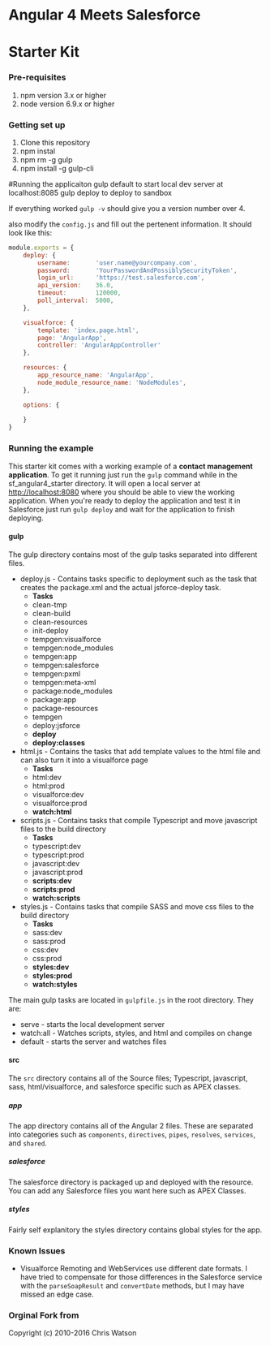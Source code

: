 # Angular 4 Meets Salesforce
# Starter Kit 


### Pre-requisites
1. npm version 3.x or higher
2. node version 6.9.x or higher 

### Getting set up

1. Clone this repository 
2. npm instal 
3. npm rm -g gulp
4. npm install -g gulp-cli


#Running the applicaiton 
gulp default to start local dev server at localhost:8085
gulp deploy to deploy to sandbox 

If everything worked `gulp -v` should give you a version number over 4.

also modify the `config.js` and fill out the pertenent information. It should look like this:

```javascript
module.exports = {
    deploy: {
        username:       'user.name@yourcompany.com',
        password:       'YourPasswordAndPossiblySecurityToken',
        login_url:      'https://test.salesforce.com',
        api_version:    36.0,
        timeout:        120000,
        poll_interval:  5000,
    },

    visualforce: {
        template: 'index.page.html',
        page: 'AngularApp',
        controller: 'AngularAppController'
    },

    resources: {
        app_resource_name: 'AngularApp',
        node_module_resource_name: 'NodeModules',
    },

    options: {
        
    }
}
```

### Running the example

This starter kit comes with a working example of a **contact management application**. To get it running just run the `gulp` command while in the sf_angular4_starter directory. It will open a local server at [http://localhost:8080](http://localhost:8080) where you should be able to view the working application. When you're ready to deploy the application and test it in Salesforce just run `gulp deploy` and wait for the application to finish deploying.

#### gulp

The gulp directory contains most of the gulp tasks separated into different files.

+ deploy.js - Contains tasks specific to deployment such as the task that creates the package.xml and the actual jsforce-deploy task.
    - **Tasks**
    - clean-tmp
    - clean-build
    - clean-resources
    - init-deploy
    - tempgen:visualforce
    - tempgen:node_modules
    - tempgen:app
    - tempgen:salesforce
    - tempgen:pxml
    - tempgen:meta-xml
    - package:node_modules
    - package:app
    - package-resources
    - tempgen
    - deploy:jsforce
    - **deploy**
    - **deploy:classes**
+ html.js - Contains the tasks that add template values to the html file and can also turn it into a visualforce page
    - **Tasks**
    - html:dev
    - html:prod
    - visualforce:dev
    - visualforce:prod
    - **watch:html**
+ scripts.js - Contains tasks that compile Typescript and move javascript files to the build directory
    - **Tasks**
    - typescript:dev
    - typescript:prod
    - javascript:dev
    - javascript:prod
    - **scripts:dev**
    - **scripts:prod**
    - **watch:scripts**
+ styles.js - Contains tasks that compile SASS and move css files to the build directory
    - **Tasks**
    - sass:dev
    - sass:prod
    - css:dev
    - css:prod
    - **styles:dev**
    - **styles:prod**
    - **watch:styles**

The main gulp tasks are located in `gulpfile.js` in the root directory. They are:

+ serve - starts the local development server
+ watch:all - Watches scripts, styles, and html and compiles on change
+ default - starts the server and watches files

#### src

The `src` directory contains all of the Source files; Typescript, javascript, sass, html/visualforce, and salesforce specific such as APEX classes.

##### app

The app directory contains all of the Angular 2 files. These are separated into categories such as `components`, `directives`, `pipes`, `resolves`, `services`, and `shared`.

##### salesforce

The salesforce directory is packaged up and deployed with the resource. You can add any Salesforce files you want here such as APEX Classes.

##### styles

Fairly self explanitory the styles directory contains global styles for the app.

### Known Issues
+ Visualforce Remoting and WebServices use different date formats. I have tried to compensate for those differences in the Salesforce service with the `parseSoapResult` and `convertDate` methods, but I may have missed an edge case.

### Orginal Fork from 

Copyright (c) 2010-2016 Chris Watson
